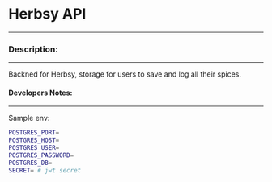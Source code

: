 # Herbsy API
---

### Description: 
----

Backned for Herbsy, storage for users to save and log all their spices. 


#### Developers Notes:
---

Sample env: 

```bash
POSTGRES_PORT= 
POSTGRES_HOST=
POSTGRES_USER=
POSTGRES_PASSWORD=
POSTGRES_DB= 
SECRET= # jwt secret
```
